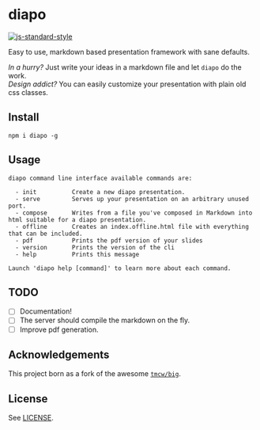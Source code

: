 # diapo

[![js-standard-style](https://img.shields.io/badge/code%20style-standard-brightgreen.svg?style=flat)](http://standardjs.com/)

Easy to use, markdown based presentation framework with sane defaults.

*In a hurry?* Just write your ideas in a markdown file and let `diapo` do the work.<br/>
*Design addict?* You can easily customize your presentation with plain old css classes.

## Install
```
npm i diapo -g
```

## Usage
```
diapo command line interface available commands are:

  - init          Create a new diapo presentation.
  - serve         Serves up your presentation on an arbitrary unused port.
  - compose       Writes from a file you've composed in Markdown into html suitable for a diapo presentation.
  - offline       Creates an index.offline.html file with everything that can be included.
  - pdf           Prints the pdf version of your slides
  - version       Prints the version of the cli
  - help          Prints this message

Launch 'diapo help [command]' to learn more about each command.
```

## TODO
- [ ] Documentation!
- [ ] The server should compile the markdown on the fly.
- [ ] Improve pdf generation.

## Acknowledgements
This project born as a fork of the awesome [`tmcw/big`](https://github.com/tmcw/big).

## License

See [LICENSE](./LICENSE).
